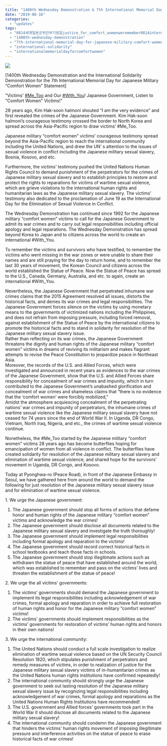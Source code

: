 ```yaml
---
title: "1400th Wednesday Demonstration & 7th International Memorial Day for Japanese Military “Comfort Women” Statement & Thank You"
date: "2019-08-16"
categories: 
  - "updates"
tags: 
  - "0814세계일본군위안부기림일justice_for_comfort_womenweremember0814internationalmemorialdayforcomfortwomencomfortwomenm"
  - "1400th-wednesday-demonstration"
  - "7th-international-memorial-day-for-japanese-military-comfort-women"
  - "international-solidarity"
  - "internationalmemorialdayforcomfortwomen"
---
```


![](https://r2.womenandwar.net/2019/08/기림일-감사인사-영.jpg)

\[1400th Wednesday Demonstration and the International Solidarity Demonstration for the 7th International Memorial Day for Japanese Military “Comfort Women” Statement\]

"Victims' [#Me\_Too](https://www.facebook.com/hashtag/me_too?source=feed_text&epa=HASHTAG&__xts__%5B0%5D=68.ARAdcvzmRUcK5GOolBwLElmdvAPfiEORuPraseOVcqM-cV20tqcdw_3HKRI3SQfoQq_BTwViRkE1vGe80VTHVxknhCdbLrMcCcGppSYPdSqfcTFa0aJgQaENq9QwcsOoBL-73VAw8XzYahJ7e76REWUrq1R_S0fuq_3FVYoGvEaNhLFV2iJwggTH5KEp_PYTO7PzR-QfAS5qErucmdUngWcsVGLKHNpblbfBZrlt_YuqNmfFNdF9XbIRGlHZfYI6QBg8f1p6o4SyYR2_6YTXAIjscKmaM9tp0i9qha-xclxJm3t_8Mc_3yV2rUCRYqi0hdnLPeShYj_KB8uwnZQZRw&__tn__=%2ANKH-R) and Our [#With\_You](https://www.facebook.com/hashtag/with_you?source=feed_text&epa=HASHTAG&__xts__%5B0%5D=68.ARAdcvzmRUcK5GOolBwLElmdvAPfiEORuPraseOVcqM-cV20tqcdw_3HKRI3SQfoQq_BTwViRkE1vGe80VTHVxknhCdbLrMcCcGppSYPdSqfcTFa0aJgQaENq9QwcsOoBL-73VAw8XzYahJ7e76REWUrq1R_S0fuq_3FVYoGvEaNhLFV2iJwggTH5KEp_PYTO7PzR-QfAS5qErucmdUngWcsVGLKHNpblbfBZrlt_YuqNmfFNdF9XbIRGlHZfYI6QBg8f1p6o4SyYR2_6YTXAIjscKmaM9tp0i9qha-xclxJm3t_8Mc_3yV2rUCRYqi0hdnLPeShYj_KB8uwnZQZRw&__tn__=%2ANKH-R)! Japanese Government, Listen to "Comfort Women" Victims!"

28 years ago, Kim Hak-soon halmoni shouted “I am the very evidence” and first revealed the crimes of the Japanese Government. Kim Hak-soon halmoni’s courageous testimony crossed the border to North Korea and spread across the Asia-Pacific region to draw victims’ #Me\_Too.

Japanese military “comfort women” victims’ courageous testimony spread beyond the Asia-Pacific region to reach the international community including the United Nations, and drew the UN’ s attention to the issues of sexual violence in conflict including the Japanese military sexual slavery, Bosnia, Kosovo, and etc.

Furthermore, the victims’ testimony pushed the United Nations Human Rights Council to demand punishment of the perpetrators for the crimes of Japanese military sexual slavery and to establish principles to restore and protect the rights to reparations for victims of wartime sexual violence, which are grieve violations to the international human rights and humanitarian laws as the Japanese military sexual slavery. The victims’ testimony also dedicated to the proclamation of June 19 as the International Day for the Elimination of Sexual Violence in Conflict.

The Wednesday Demonstration has continued since 1992 for the Japanese military “comfort women” victims to call for the Japanese Government to admit its war crimes and to carry out legal responsibilities including official apology and legal reparations. The Wednesday Demonstration has spread beyond Korea to Japan and to citizens across the world to create an international #With\_You.

To remember the victims and survivors who have testified, to remember the victims who went missing in the war zones or were unable to share their names and are still praying for the day to return home, and to remember the last 30 years of movement, the Korean Council and citizens across the world established the Statue of Peace. Now the Statue of Peace has spread to the U.S., Canada, Germany, Australia, and etc. to again, create an international #With\_You.

Nevertheless, the Japanese Government that perpetrated inhumane war crimes claims that the 2015 Agreement resolved all issues, distorts the historical facts, and denies its war crimes and legal responsibilities. The Japanese Government forces silence on the victims by using monetary means to the governments of victimized nations including the Philippines, and does not refrain from imposing pressure, including forced removal, against establishment of the Statue of Peace by the international citizens to promote the historical facts and to stand in solidarity for resolution of the Japanese military sexual slavery issue.   
Rather than reflecting on its war crimes, the Japanese Government threatens the dignity and human rights of the Japanese military “comfort women” victims in dreams of reviving its militarism and makes flagrant attempts to revise the Peace Constitution to jeopardize peace in Northeast Asia.  
Moreover, the records of the U.S. and Allied Forces, which were investigated and announced in recent years as evidences to the war crimes of the Japanese Government, show that the U.S. and Allied Forces share responsibility for concealment of war crimes and impunity, which in turn contributed to the Japanese Government’s unabashed glorification and concealment of war crimes and shameless claims that “there is no evidence that the ‘comfort women’ were forcibly mobilized,”   
Amidst the atmosphere acquiescing concealment of the perpetrating nations’ war crimes and impunity of perpetrators, the inhumane crimes of wartime sexual violence like the Japanese military sexual slavery have not ceased for 74 years since the end of World War II. In Uganda, DR Congo, Vietnam, North Iraq, Nigeria, and etc., the crimes of wartime sexual violence continue.

Nonetheless, the #Me\_Too started by the Japanese military “comfort women” victims 28 years ago has become butterflies hoping for emancipation of women from all violence in conflict. The butterflies have created solidarity for resolution of the Japanese military sexual slavery and elimination of wartime sexual violence, and shared hope for the survivors’ movement in Uganda, DR Congo, and Kosovo.

Today at Pyonghwa-ro (Peace Road), in front of the Japanese Embassy in Seoul, we have gathered here from around the world to demand the following for just resolution of the Japanese military sexual slavery issue and for elimination of wartime sexual violence.

1\. We urge the Japanese government:  
1) The Japanese government should stop all forms of actions that defame honor and human rights of the Japanese military “comfort women” victims and acknowledge the war crimes!  
2) The Japanese government should disclose all documents related to the Japanese military sexual slavery and investigate the truth thoroughly!  
3) The Japanese government should implement legal responsibilities including formal apology and reparation to the victims!  
4) The Japanese government should record correct historical facts in school textbooks and teach those facts in schools.   
5) The Japanese government should stop illegitimate actions such as withdrawn the statue of peace that have established around the world, which was established to remember and pass on the victims’ lives and threaten the establishment of the statue of peace!

2\. We urge the all victims’ governments:  
1) The victims’ governments should demand the Japanese government to implement its legal responsibilities including acknowledgement of war crimes, formal apology and reparation in order to achieve full restoration of human rights and honor for the Japanese military “comfort women” victims!  
2) The victims’ governments should implement responsibilities as the victims’ governments for restoration of victims’ human rights and honors in their own nations!

3\. We urge the international community:  
1) The United Nations should conduct a full scale investigation to realize elimination of wartime sexual violence based on the UN Security Council Resolution 1820, which stipulates punishment of perpetrators and remedy measures of victims, in order to realization of justice for the Japanese military sexual slavery victims of in-humanitarian crimes as the United Nations human rights institutions have confirmed repeatedly!   
2) The international community should strongly urge the Japanese government to seek out lasting resolution of the Japanese military sexual slavery issue by recognizing legal responsibilities including acknowledgement of war crimes, formal apology and reparations as the United Nations Human Rights Institutions have recommended!  
3) The U.S. government and Allied forces’ governments took part in the World War II should disclose all documents related to the Japanese military sexual slavery!   
4) The international community should condemn the Japanese government that hinders the victims’ human rights movement of imposing illegitimate pressure and interference activities on the statue of peace to erase historical facts of war crimes!
